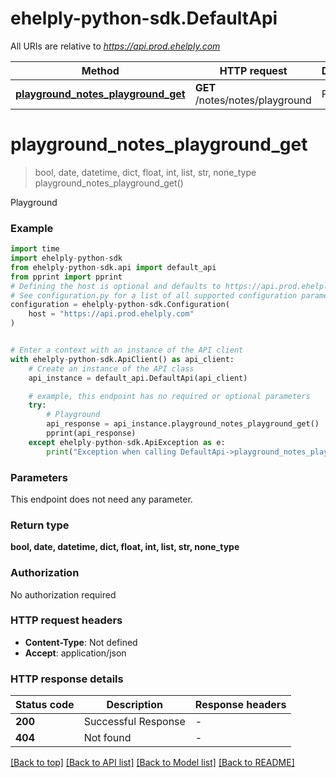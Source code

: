 # ehelply-python-sdk.DefaultApi

All URIs are relative to *https://api.prod.ehelply.com*

Method | HTTP request | Description
------------- | ------------- | -------------
[**playground_notes_playground_get**](DefaultApi.md#playground_notes_playground_get) | **GET** /notes/notes/playground | Playground


# **playground_notes_playground_get**
> bool, date, datetime, dict, float, int, list, str, none_type playground_notes_playground_get()

Playground

### Example


```python
import time
import ehelply-python-sdk
from ehelply-python-sdk.api import default_api
from pprint import pprint
# Defining the host is optional and defaults to https://api.prod.ehelply.com
# See configuration.py for a list of all supported configuration parameters.
configuration = ehelply-python-sdk.Configuration(
    host = "https://api.prod.ehelply.com"
)


# Enter a context with an instance of the API client
with ehelply-python-sdk.ApiClient() as api_client:
    # Create an instance of the API class
    api_instance = default_api.DefaultApi(api_client)

    # example, this endpoint has no required or optional parameters
    try:
        # Playground
        api_response = api_instance.playground_notes_playground_get()
        pprint(api_response)
    except ehelply-python-sdk.ApiException as e:
        print("Exception when calling DefaultApi->playground_notes_playground_get: %s\n" % e)
```


### Parameters
This endpoint does not need any parameter.

### Return type

**bool, date, datetime, dict, float, int, list, str, none_type**

### Authorization

No authorization required

### HTTP request headers

 - **Content-Type**: Not defined
 - **Accept**: application/json


### HTTP response details

| Status code | Description | Response headers |
|-------------|-------------|------------------|
**200** | Successful Response |  -  |
**404** | Not found |  -  |

[[Back to top]](#) [[Back to API list]](../README.md#documentation-for-api-endpoints) [[Back to Model list]](../README.md#documentation-for-models) [[Back to README]](../README.md)

